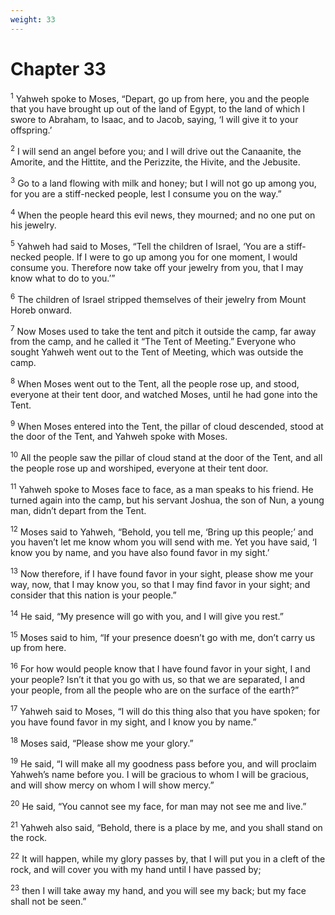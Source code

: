 ```yaml
---
weight: 33
---
```


# Chapter 33

<sup>1</sup> Yahweh spoke to Moses, “Depart, go up from here, you and the people that you have brought up out of the land of Egypt, to the land of which I swore to Abraham, to Isaac, and to Jacob, saying, ‘I will give it to your offspring.’ 

<sup>2</sup> I will send an angel before you; and I will drive out the Canaanite, the Amorite, and the Hittite, and the Perizzite, the Hivite, and the Jebusite. 

<sup>3</sup> Go to a land flowing with milk and honey; but I will not go up among you, for you are a stiff-necked people, lest I consume you on the way.” 

<sup>4</sup> When the people heard this evil news, they mourned; and no one put on his jewelry. 

<sup>5</sup> Yahweh had said to Moses, “Tell the children of Israel, ‘You are a stiff-necked people. If I were to go up among you for one moment, I would consume you. Therefore now take off your jewelry from you, that I may know what to do to you.’” 

<sup>6</sup> The children of Israel stripped themselves of their jewelry from Mount Horeb onward. 

<sup>7</sup> Now Moses used to take the tent and pitch it outside the camp, far away from the camp, and he called it “The Tent of Meeting.” Everyone who sought Yahweh went out to the Tent of Meeting, which was outside the camp. 

<sup>8</sup> When Moses went out to the Tent, all the people rose up, and stood, everyone at their tent door, and watched Moses, until he had gone into the Tent. 

<sup>9</sup> When Moses entered into the Tent, the pillar of cloud descended, stood at the door of the Tent, and Yahweh spoke with Moses. 

<sup>10</sup> All the people saw the pillar of cloud stand at the door of the Tent, and all the people rose up and worshiped, everyone at their tent door. 

<sup>11</sup> Yahweh spoke to Moses face to face, as a man speaks to his friend. He turned again into the camp, but his servant Joshua, the son of Nun, a young man, didn’t depart from the Tent. 

<sup>12</sup> Moses said to Yahweh, “Behold, you tell me, ‘Bring up this people;’ and you haven’t let me know whom you will send with me. Yet you have said, ‘I know you by name, and you have also found favor in my sight.’ 

<sup>13</sup> Now therefore, if I have found favor in your sight, please show me your way, now, that I may know you, so that I may find favor in your sight; and consider that this nation is your people.” 

<sup>14</sup> He said, “My presence will go with you, and I will give you rest.” 

<sup>15</sup> Moses said to him, “If your presence doesn’t go with me, don’t carry us up from here. 

<sup>16</sup> For how would people know that I have found favor in your sight, I and your people? Isn’t it that you go with us, so that we are separated, I and your people, from all the people who are on the surface of the earth?” 

<sup>17</sup> Yahweh said to Moses, “I will do this thing also that you have spoken; for you have found favor in my sight, and I know you by name.” 

<sup>18</sup> Moses said, “Please show me your glory.” 

<sup>19</sup> He said, “I will make all my goodness pass before you, and will proclaim Yahweh’s name before you. I will be gracious to whom I will be gracious, and will show mercy on whom I will show mercy.” 

<sup>20</sup> He said, “You cannot see my face, for man may not see me and live.” 

<sup>21</sup> Yahweh also said, “Behold, there is a place by me, and you shall stand on the rock. 

<sup>22</sup> It will happen, while my glory passes by, that I will put you in a cleft of the rock, and will cover you with my hand until I have passed by; 

<sup>23</sup> then I will take away my hand, and you will see my back; but my face shall not be seen.” 


